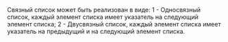 Связный список может быть реализован в виде:
1 - Односвязный список, каждый элемент списка имеет указатель на следующий элемент списка;
2 - Двусвязный список, каждый элемент списка имеет указатель на предыдущий и на следующий элемент списка.